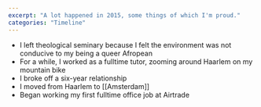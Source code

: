 ```yaml
---
excerpt: "A lot happened in 2015, some things of which I'm proud."
categories: "Timeline"
---
```

- I left theological seminary because I felt the environment was not conducive to my being a queer Afropean
- For a while, I worked as a fulltime tutor, zooming around Haarlem on my mountain bike
- I broke off a six-year relationship
- I moved from Haarlem to [[Amsterdam]]
- Began working my first fulltime office job at Airtrade